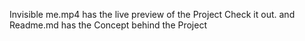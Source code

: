 Invisible me.mp4 has the live preview of the Project Check it out.
and Readme.md has the Concept behind the Project
